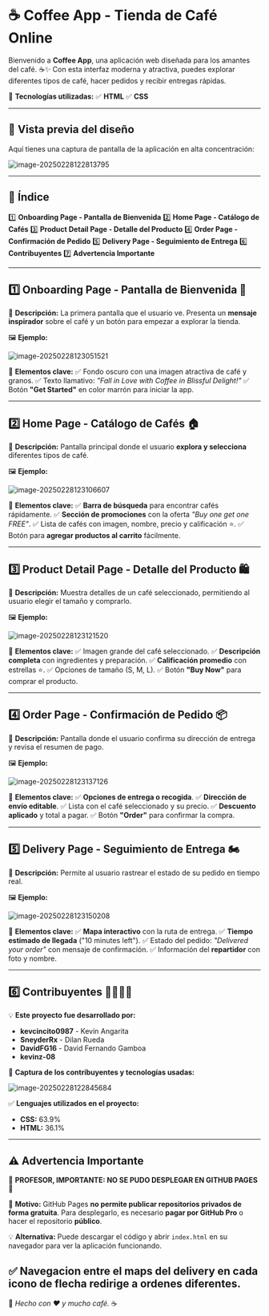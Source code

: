 # ☕ Coffee App - Tienda de Café Online

Bienvenido a **Coffee App**, una aplicación web diseñada para los amantes del café. ☕✨ Con esta interfaz moderna y atractiva, puedes explorar diferentes tipos de café, hacer pedidos y recibir entregas rápidas.

🚀 **Tecnologías utilizadas:**
✅ **HTML**
✅ **CSS**

------

## 📸 **Vista previa del diseño**

Aquí tienes una captura de pantalla de la aplicación en alta concentración:

![image-20250228122813795](./screenshots/generalPages.png)



------

## 📌 Índice

1️⃣ **Onboarding Page - Pantalla de Bienvenida**
2️⃣ **Home Page - Catálogo de Cafés**
3️⃣ **Product Detail Page - Detalle del Producto**
4️⃣ **Order Page - Confirmación de Pedido**
5️⃣ **Delivery Page - Seguimiento de Entrega**
6️⃣ **Contribuyentes**
7️⃣ **Advertencia Importante**

------

## **1️⃣ Onboarding Page - Pantalla de Bienvenida 🚀**

📍 **Descripción:**
La primera pantalla que el usuario ve. Presenta un **mensaje inspirador** sobre el café y un botón para empezar a explorar la tienda.

🖼 **Ejemplo:**

![image-20250228123051521](./screenshots/page1.png)

🔹 **Elementos clave:**
✅ Fondo oscuro con una imagen atractiva de café y granos.
✅ Texto llamativo: *"Fall in Love with Coffee in Blissful Delight!"*
✅ Botón **"Get Started"** en color marrón para iniciar la app.

------

## **2️⃣ Home Page - Catálogo de Cafés 🏠**

📍 **Descripción:**
Pantalla principal donde el usuario **explora y selecciona** diferentes tipos de café.

🖼 **Ejemplo:**

![image-20250228123106607](./screenshots/page2.png)

🔹 **Elementos clave:**
✅ **Barra de búsqueda** para encontrar cafés rápidamente.
✅ **Sección de promociones** con la oferta *"Buy one get one FREE"*.
✅ Lista de cafés con imagen, nombre, precio y calificación ⭐.
✅ Botón para **agregar productos al carrito** fácilmente.

------

## **3️⃣ Product Detail Page - Detalle del Producto 🛍️**

📍 **Descripción:**
Muestra detalles de un café seleccionado, permitiendo al usuario elegir el tamaño y comprarlo.

🖼 **Ejemplo:**

![image-20250228123121520](./screenshots/page3.png)

🔹 **Elementos clave:**
✅ Imagen grande del café seleccionado.
✅ **Descripción completa** con ingredientes y preparación.
✅ **Calificación promedio** con estrellas ⭐.
✅ Opciones de tamaño (S, M, L).
✅ Botón **"Buy Now"** para comprar el producto.

------

## **4️⃣ Order Page - Confirmación de Pedido 📦**

📍 **Descripción:**
Pantalla donde el usuario confirma su dirección de entrega y revisa el resumen de pago.

🖼 **Ejemplo:**

![image-20250228123137126](./screenshots/page4.png)

🔹 **Elementos clave:**
✅ **Opciones de entrega o recogida**.
✅ **Dirección de envío editable**.
✅ Lista con el café seleccionado y su precio.
✅ **Descuento aplicado** y total a pagar.
✅ Botón **"Order"** para confirmar la compra.

------

## **5️⃣ Delivery Page - Seguimiento de Entrega 🏍️**

📍 **Descripción:**
Permite al usuario rastrear el estado de su pedido en tiempo real.

🖼 **Ejemplo:**

![image-20250228123150208](./screenshots/page5.png)

🔹 **Elementos clave:**
✅ **Mapa interactivo** con la ruta de entrega.
✅ **Tiempo estimado de llegada** ("10 minutes left").
✅ Estado del pedido: *"Delivered your order"* con mensaje de confirmación.
✅ Información del **repartidor** con foto y nombre.

------

## **6️⃣ Contribuyentes 👨‍💻👩‍💻**

💡 **Este proyecto fue desarrollado por:**

- **kevcincito0987** - Kevin Angarita
- **SneyderRx** - Dilan Rueda
- **DavidFG16** - David Fernando Gamboa
- **kevinz-08**

📸 **Captura de los contribuyentes y tecnologías usadas:**

![image-20250228122845684](./screenshots/contributors.png)

✅ **Lenguajes utilizados en el proyecto:**

- **CSS:** 63.9%
- **HTML:** 36.1%

------

## ⚠️ **Advertencia Importante**

🚨 **PROFESOR, IMPORTANTE: NO SE PUDO DESPLEGAR EN GITHUB PAGES** 🚨

🔴 **Motivo:** GitHub Pages **no permite publicar repositorios privados de forma gratuita**. Para desplegarlo, es necesario **pagar por GitHub Pro** o hacer el repositorio **público**.

💡 **Alternativa:** Puede descargar el código y abrir `index.html` en su navegador para ver la aplicación funcionando.

✅ **Navegacion entre el maps del delivery** en cada icono de flecha redirige a ordenes diferentes.
------

📌 *Hecho con ❤️ y mucho café.* ☕